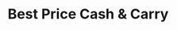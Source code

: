 ---
title: "Best Price Cash & Carry"
url: /mookgophong/best-price-cash-and-carry/
shop: wholesale
---